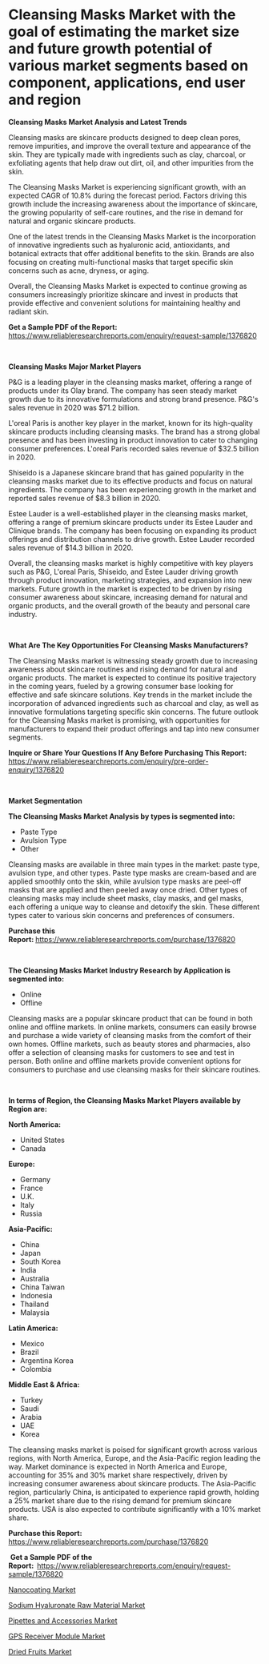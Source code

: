 <p><h1>Cleansing Masks Market with the goal of estimating the market size and future growth potential of various market segments based on component, applications, end user and region</h1></p><p><strong>Cleansing Masks Market Analysis and Latest Trends</strong></p>
<p><p>Cleansing masks are skincare products designed to deep clean pores, remove impurities, and improve the overall texture and appearance of the skin. They are typically made with ingredients such as clay, charcoal, or exfoliating agents that help draw out dirt, oil, and other impurities from the skin.</p><p>The Cleansing Masks Market is experiencing significant growth, with an expected CAGR of 10.8% during the forecast period. Factors driving this growth include the increasing awareness about the importance of skincare, the growing popularity of self-care routines, and the rise in demand for natural and organic skincare products.</p><p>One of the latest trends in the Cleansing Masks Market is the incorporation of innovative ingredients such as hyaluronic acid, antioxidants, and botanical extracts that offer additional benefits to the skin. Brands are also focusing on creating multi-functional masks that target specific skin concerns such as acne, dryness, or aging.</p><p>Overall, the Cleansing Masks Market is expected to continue growing as consumers increasingly prioritize skincare and invest in products that provide effective and convenient solutions for maintaining healthy and radiant skin.</p></p>
<p><strong>Get a Sample PDF of the Report:&nbsp;</strong> <a href="https://www.reliableresearchreports.com/enquiry/request-sample/1376820">https://www.reliableresearchreports.com/enquiry/request-sample/1376820</a></p>
<p>&nbsp;</p>
<p><strong>Cleansing Masks Major Market Players</strong></p>
<p><p>P&G is a leading player in the cleansing masks market, offering a range of products under its Olay brand. The company has seen steady market growth due to its innovative formulations and strong brand presence. P&G's sales revenue in 2020 was $71.2 billion.</p><p>L'oreal Paris is another key player in the market, known for its high-quality skincare products including cleansing masks. The brand has a strong global presence and has been investing in product innovation to cater to changing consumer preferences. L'oreal Paris recorded sales revenue of $32.5 billion in 2020.</p><p>Shiseido is a Japanese skincare brand that has gained popularity in the cleansing masks market due to its effective products and focus on natural ingredients. The company has been experiencing growth in the market and reported sales revenue of $8.3 billion in 2020.</p><p>Estee Lauder is a well-established player in the cleansing masks market, offering a range of premium skincare products under its Estee Lauder and Clinique brands. The company has been focusing on expanding its product offerings and distribution channels to drive growth. Estee Lauder recorded sales revenue of $14.3 billion in 2020.</p><p>Overall, the cleansing masks market is highly competitive with key players such as P&G, L'oreal Paris, Shiseido, and Estee Lauder driving growth through product innovation, marketing strategies, and expansion into new markets. Future growth in the market is expected to be driven by rising consumer awareness about skincare, increasing demand for natural and organic products, and the overall growth of the beauty and personal care industry.</p></p>
<p>&nbsp;</p>
<p><strong>What Are The Key Opportunities For Cleansing Masks Manufacturers?</strong></p>
<p><p>The Cleansing Masks market is witnessing steady growth due to increasing awareness about skincare routines and rising demand for natural and organic products. The market is expected to continue its positive trajectory in the coming years, fueled by a growing consumer base looking for effective and safe skincare solutions. Key trends in the market include the incorporation of advanced ingredients such as charcoal and clay, as well as innovative formulations targeting specific skin concerns. The future outlook for the Cleansing Masks market is promising, with opportunities for manufacturers to expand their product offerings and tap into new consumer segments.</p></p>
<p><strong>Inquire or Share Your Questions If Any Before Purchasing This Report:</strong> <a href="https://www.reliableresearchreports.com/enquiry/pre-order-enquiry/1376820">https://www.reliableresearchreports.com/enquiry/pre-order-enquiry/1376820</a></p>
<p>&nbsp;</p>
<p><strong>Market Segmentation</strong></p>
<p><strong>The Cleansing Masks Market Analysis by types is segmented into:</strong></p>
<p><ul><li>Paste Type</li><li>Avulsion Type</li><li>Other</li></ul></p>
<p><p>Cleansing masks are available in three main types in the market: paste type, avulsion type, and other types. Paste type masks are cream-based and are applied smoothly onto the skin, while avulsion type masks are peel-off masks that are applied and then peeled away once dried. Other types of cleansing masks may include sheet masks, clay masks, and gel masks, each offering a unique way to cleanse and detoxify the skin. These different types cater to various skin concerns and preferences of consumers.</p></p>
<p><strong>Purchase this Report:&nbsp;</strong><a href="https://www.reliableresearchreports.com/purchase/1376820">https://www.reliableresearchreports.com/purchase/1376820</a></p>
<p>&nbsp;</p>
<p><strong>The Cleansing Masks Market Industry Research by Application is segmented into:</strong></p>
<p><ul><li>Online</li><li>Offline</li></ul></p>
<p><p>Cleansing masks are a popular skincare product that can be found in both online and offline markets. In online markets, consumers can easily browse and purchase a wide variety of cleansing masks from the comfort of their own homes. Offline markets, such as beauty stores and pharmacies, also offer a selection of cleansing masks for customers to see and test in person. Both online and offline markets provide convenient options for consumers to purchase and use cleansing masks for their skincare routines.</p></p>
<p>&nbsp;</p>
<p><strong>In terms of Region, the Cleansing Masks Market Players available by Region are:</strong></p>
<p>
    <p> <strong> North America: </strong>
        <ul>
            <li>United States</li>
            <li>Canada</li>
        </ul>
        </p> 
    <p> <strong> Europe: </strong>
        <ul>
            <li>Germany</li>
            <li>France</li>
            <li>U.K.</li>
            <li>Italy</li>
            <li>Russia</li>
        </ul>
        </p> 
    <p> <strong> Asia-Pacific: </strong>
        <ul>
            <li>China</li>
            <li>Japan</li>
            <li>South Korea</li>
            <li>India</li>
            <li>Australia</li>
            <li>China Taiwan</li>
            <li>Indonesia</li>
            <li>Thailand</li>
            <li>Malaysia</li>
        </ul>
        </p> 
    <p> <strong> Latin America: </strong>
        <ul>
            <li>Mexico</li>
            <li>Brazil</li>
            <li>Argentina Korea</li>
            <li>Colombia</li>
        </ul>
        </p> 
    <p> <strong> Middle East & Africa: </strong>
        <ul>
            <li>Turkey</li>
            <li>Saudi</li>
            <li>Arabia</li>
            <li>UAE</li>
            <li>Korea</li>
        </ul>
    </p>
    </p>
<p><p>The cleansing masks market is poised for significant growth across various regions, with North America, Europe, and the Asia-Pacific region leading the way. Market dominance is expected in North America and Europe, accounting for 35% and 30% market share respectively, driven by increasing consumer awareness about skincare products. The Asia-Pacific region, particularly China, is anticipated to experience rapid growth, holding a 25% market share due to the rising demand for premium skincare products. USA is also expected to contribute significantly with a 10% market share.</p></p>
<p><strong>Purchase this Report: </strong><a href="https://www.reliableresearchreports.com/purchase/1376820">https://www.reliableresearchreports.com/purchase/1376820</a></p>
<p>&nbsp;<strong>Get a Sample PDF of the Report:&nbsp;&nbsp;</strong><a href="https://www.reliableresearchreports.com/enquiry/request-sample/1376820">https://www.reliableresearchreports.com/enquiry/request-sample/1376820</a></p>
<p><strong></strong></p>
<p><p><a href="https://automatic-knee-4c7.notion.site/Nanocoating-Market-Size-Furnishes-Valuable-Information-Encompassing-Market-Share-Market-Trends-and-2537b348775543bbabfc5c1e4ee9c874">Nanocoating Market</a></p><p><a href="https://view.publitas.com/reportprime-1/sodium-hyaluronate-raw-material-market-a-comprehensive-report-of-its-market-share-growth-trends-2024-2031/">Sodium Hyaluronate Raw Material Market</a></p><p><a href="https://pretty-mail-caf.notion.site/Pipettes-and-Accessories-Market-Size-and-Examines-its-Market-Scope-with-a-Primary-Focus-on-Growth--fc673125b55748cbb1277f9ca3882a0e">Pipettes and Accessories Market</a></p><p><a href="https://view.publitas.com/reportprime-1/gps-receiver-module-market-size-growth-and-forecast-from-2024-2031/">GPS Receiver Module Market</a></p><p><a href="https://angry-finch-aaf.notion.site/Dried-Fruits-Market-A-Comprehensive-Report-of-its-Market-Share-Growth-Trends-2024-2031-19c0ba72b8684cbfb2f27bb27c3a58b3">Dried Fruits Market</a></p></p>